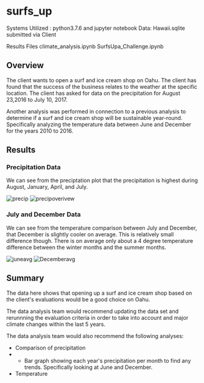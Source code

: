 # surfs_up
Systems Utilized : python3.7.6 and jupyter notebook
Data: Hawaii.sqlite submitted via Client

Results Files
climate_analysis.ipynb
SurfsUpa_Challenge.ipynb

## Overview
The client wants to open a surf and ice cream shop on Oahu. The client has found that the success of the business relates to the weather at the specific location. The client has asked for data on the precipitation for August 23,2016 to July 10, 2017.

Another analysis was performed in connection to a previous analysis to determine if a surf and ice cream shop will be sustainable year-round. Specifically analyzing the temperature data between June and December for the years 2010 to 2016. 

## Results
### Precipitation Data
We can see from the preciptation plot that the precipitation is highest during August, January, April, and July.

![precip](https://user-images.githubusercontent.com/86981530/142776794-ae8d3f4b-b6d0-46d0-a4f1-4cfe31b0d1b2.png)
![precipoverivew](https://user-images.githubusercontent.com/86981530/142776833-2e5b96a2-1bf3-4aea-82fb-f4ebaa337df4.PNG)

### July and December Data
We can see from the temperature comparison between July and December, that December is slightly cooler on average. This is relatively small difference though. There is on average only about a 4 degree temperature difference between the winter months and the summer months.

![juneavg](https://user-images.githubusercontent.com/86981530/142777070-0f8cc9ce-2ddc-45cd-a8a5-e8ace0642bd2.PNG)
![Decemberavg](https://user-images.githubusercontent.com/86981530/142777079-2a0720be-e6a6-463d-899e-787c2dc85e52.PNG)


## Summary
The data here shows that opening up a surf and ice cream shop based on the client's evaluations would be a good choice on Oahu. 

The data analysis team would recommend updating the data set and rerunnning the evaluation criteria in order to take into account and major climate changes within the last 5 years. 

The data analysis team would also recommend the following analyses:
- Comparison of precipitation 
- - Bar graph showing each year's precipitation per month to find any trends. Specifically looking at June and December.
- Temperature 
